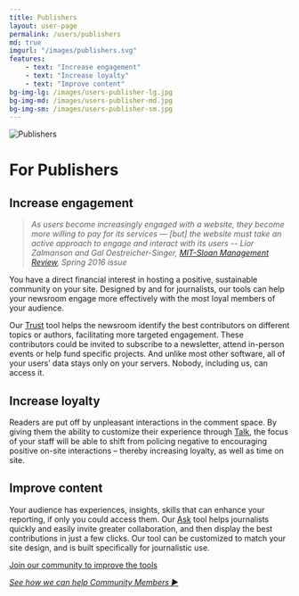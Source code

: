 ```yaml
---
title: Publishers
layout: user-page
permalink: /users/publishers
md: true
imgurl: "/images/publishers.svg"
features:
    - text: "Increase engagement"
    - text: "Increase loyalty"
    - text: "Improve content"
bg-img-lg: /images/users-publisher-lg.jpg
bg-img-md: /images/users-publisher-md.jpg
bg-img-sm: /images/users-publisher-sm.jpg
---
```


![Publishers](/images/publishers.svg)

# For Publishers

## Increase engagement

> *As users become increasingly engaged with a website, they become more willing to pay for its services — [but] the website must take an active approach to engage and interact with its users* 
> -- <cite>Lior Zalmanson and Gal Oestreicher-Singer, <a href="http://sloanreview.mit.edu/article/turning-content-viewers-into-subscribers/">MIT-Sloan Management Review</a>, Spring 2016 issue</cite>
&nbsp;

You have a direct financial interest in hosting a positive, sustainable community on your site. Designed by and for journalists, our tools can help your newsroom engage more effectively with the most loyal members of your audience. 

Our [Trust](/products/trust.html) tool helps the newsroom identify the best contributors on different topics or authors, facilitating more targeted engagement. These contributors could be invited to subscribe to a newsletter, attend in-person events or help fund specific projects. And unlike most other software, all of your users’ data stays only on your servers. Nobody, including us, can access it.

## Increase loyalty

Readers are put off by unpleasant interactions in the comment space. By giving them the ability to customize their experience through [Talk](/products/talk.html), the focus of your staff will be able to shift from policing negative to encouraging positive on-site interactions – thereby increasing loyalty, as well as time on site.

## Improve content

Your audience has experiences, insights, skills that can enhance your reporting, if only you could access them. Our [Ask](/products/ask.html) tool helps journalists quickly and easily invite greater collaboration, and then display the best contributions in just a few clicks. Our tool can be customized to match your site design, and is built specifically for journalistic use.

[Join our community to improve the tools](/contribute.html)
&nbsp; 
 
*[See how we can help Community Members ▶︎](community-members.html)*

